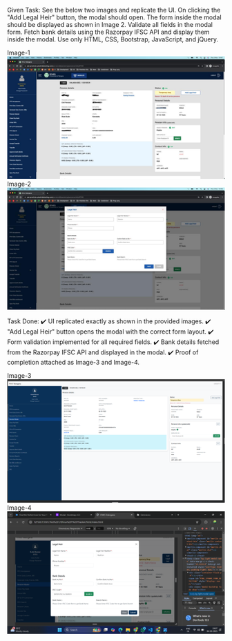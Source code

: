 Given Task:
See the below two images and replicate the UI.
On clicking the "Add Legal Heir" button, the modal should open.
The form inside the modal should be displayed as shown in Image 2.
Validate all fields in the modal form.
Fetch bank details using the Razorpay IFSC API and display them inside the modal.
Use only HTML, CSS, Bootstrap, JavaScript, and jQuery.

Image-1
![alt text](<WhatsApp Image 2025-03-04 at 10.23.30_6860bb53.jpg>)
Image-2
![alt text](<WhatsApp Image 2025-03-04 at 10.24.23_7e5e683e.jpg>)

Task Done:
✔️ UI replicated exactly as shown in the provided images.
✔️ "Add Legal Heir" button opens the modal with the correct form layout.
✔️ Form validation implemented for all required fields.
✔️ Bank details fetched from the Razorpay IFSC API and displayed in the modal.
✔️ Proof of completion attached as Image-3 and Image-4.

 Image-3 
 ![alt text](<Screenshot (56).png>)
 Image-4
 ![alt text](<Screenshot (57).png>)